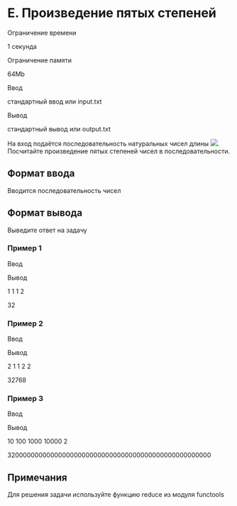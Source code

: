 E. Произведение пятых степеней
==============================

Ограничение времени

1 секунда

Ограничение памяти

64Mb

Ввод

стандартный ввод или input.txt

Вывод

стандартный вывод или output.txt

На вход подаётся последовательность натуральных чисел длины ![](/testsys/tex/render/biBcbGVxc2xhbnQgMTAwMA==.png). Посчитайте произведение пятых степеней чисел в последовательности.

Формат ввода
------------

Вводится последовательность чисел

Формат вывода
-------------

Выведите ответ на задачу

### Пример 1

Ввод

Вывод

1 1 1 2

32

### Пример 2

Ввод

Вывод

2 1 1 2 2

32768

### Пример 3

Ввод

Вывод

10 100 1000 10000 2

3200000000000000000000000000000000000000000000000000

Примечания
----------

Для решения задачи используйте функцию reduce из модуля functools